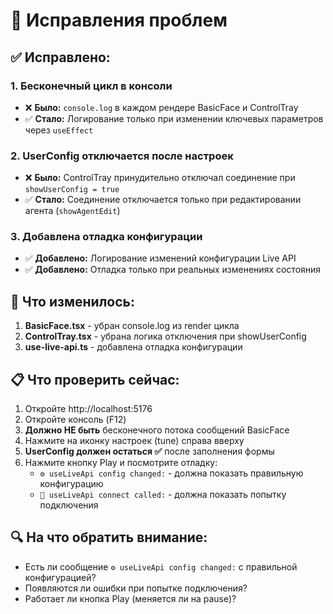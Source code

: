 # 🔧 Исправления проблем

## ✅ Исправлено:

### 1. **Бесконечный цикл в консоли**
- ❌ **Было:** `console.log` в каждом рендере BasicFace и ControlTray
- ✅ **Стало:** Логирование только при изменении ключевых параметров через `useEffect`

### 2. **UserConfig отключается после настроек**
- ❌ **Было:** ControlTray принудительно отключал соединение при `showUserConfig = true`
- ✅ **Стало:** Соединение отключается только при редактировании агента (`showAgentEdit`)

### 3. **Добавлена отладка конфигурации**
- ✅ **Добавлено:** Логирование изменений конфигурации Live API
- ✅ **Добавлено:** Отладка только при реальных изменениях состояния

## 🎯 Что изменилось:

1. **BasicFace.tsx** - убран console.log из render цикла
2. **ControlTray.tsx** - убрана логика отключения при showUserConfig
3. **use-live-api.ts** - добавлена отладка конфигурации

## 📋 Что проверить сейчас:

1. Откройте http://localhost:5176
2. Откройте консоль (F12)
3. **Должно НЕ быть** бесконечного потока сообщений BasicFace
4. Нажмите на иконку настроек (tune) справа вверху
5. **UserConfig должен остаться ✅** после заполнения формы
6. Нажмите кнопку Play и посмотрите отладку:
   - `⚙️ useLiveApi config changed:` - должна показать правильную конфигурацию
   - `🔌 useLiveApi connect called:` - должна показать попытку подключения

## 🔍 На что обратить внимание:

- Есть ли сообщение `⚙️ useLiveApi config changed:` с правильной конфигурацией?
- Появляются ли ошибки при попытке подключения?
- Работает ли кнопка Play (меняется ли на pause)?
